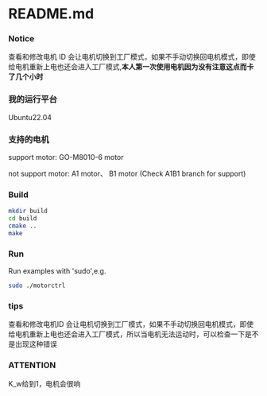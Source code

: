 # README.md

### Notice

查看和修改电机 ID 会让电机切换到工厂模式，如果不手动切换回电机模式，即使给电机重新上电也还会进入工厂模式,**本人第一次使用电机因为没有注意这点而卡了几个小时**

### 我的运行平台
Ubuntu22.04

### 支持的电机
support motor: GO-M8010-6 motor

not support motor: A1 motor、 B1 motor (Check A1B1 branch for support)

### Build
```bash
mkdir build
cd build
cmake ..
make
```

### Run
Run examples with 'sudo',e.g.
```bash
sudo ./motorctrl
```

### tips
查看和修改电机ID 会让电机切换到工厂模式，如果不手动切换回电机模式，即使给电机重新上电也还会进入工厂模式，所以当电机无法运动时，可以检查一下是不是出现这种错误



### ATTENTION
K_w给到1，电机会很响